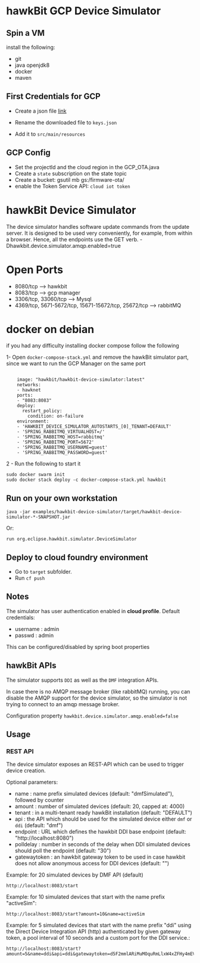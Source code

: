 # hawkBit GCP Device Simulator


## Spin a VM

install the following:
- git
- java openjdk8
- docker
- maven

## First Credentials for GCP

- Create a json file [link](https://docs.cloudendure.com/Content/Generating_and_Using_Your_Credentials/Working_with_GCP_Credentials/Generating_the_Required_GCP_Credentials/Generating_the_Required_GCP_Credentials.htm)

- Rename the downloaded file to `keys.json`

- Add it to `src/main/resources`


## GCP Config

- Set the projectId and the cloud region in the GCP_OTA.java
- Create a `state` subscription on the state topic
- Create a bucket: gsutil mb gs:/firmware-ota/
- enable the Token Service API: `cloud iot token`


# hawkBit Device Simulator

The device simulator handles software update commands from the update server. It is designed to be used very conveniently, 
for example, from within a browser. Hence, all the endpoints use the GET verb.
-Dhawkbit.device.simulator.amqp.enabled=true

# Open Ports

- 8080/tcp —> hawkbit   
- 8083/tcp —> gcp manager
- 3306/tcp, 33060/tcp  —> Mysql
- 4369/tcp, 5671-5672/tcp, 15671-15672/tcp, 25672/tcp  —> rabbitMQ

# docker on debian

if you had any difficulty installing docker compose follow the following

1- Open `docker-compose-stack.yml` and remove the hawkBit simulator part, since we want to run the GCP Manager on the same port
```
  
    image: "hawkbit/hawkbit-device-simulator:latest"
    networks:
    - hawknet
    ports:
    - "8083:8083"
    deploy:
      restart_policy:
        condition: on-failure
    environment:
    - 'HAWKBIT_DEVICE_SIMULATOR_AUTOSTARTS_[0]_TENANT=DEFAULT'
    - 'SPRING_RABBITMQ_VIRTUALHOST=/'
    - 'SPRING_RABBITMQ_HOST=rabbitmq'
    - 'SPRING_RABBITMQ_PORT=5672'
    - 'SPRING_RABBITMQ_USERNAME=guest'
    - 'SPRING_RABBITMQ_PASSWORD=guest'
```

2 - Run the following to start it
```
sudo docker swarm init
sudo docker stack deploy -c docker-compose-stack.yml hawkbit
```

## Run on your own workstation
```
java -jar examples/hawkbit-device-simulator/target/hawkbit-device-simulator-*-SNAPSHOT.jar
```
Or:
```
run org.eclipse.hawkbit.simulator.DeviceSimulator
```

## Deploy to cloud foundry environment

- Go to ```target``` subfolder.
- Run ```cf push```

## Notes

The simulator has user authentication enabled in **cloud profile**. Default credentials:
*  username : admin
*  passwd : admin

This can be configured/disabled by spring boot properties

## hawkBit APIs

The simulator supports `DDI` as well as the `DMF` integration APIs.

In case there is no AMQP message broker (like rabbitMQ) running, you can disable the AMQP support for the device simulator, so the simulator is not trying to connect to an amqp message broker.

Configuration property `hawkbit.device.simulator.amqp.enabled=false`

## Usage

### REST API
The device simulator exposes an REST-API which can be used to trigger device creation.

Optional parameters:
* name : name prefix simulated devices (default: "dmfSimulated"), followed by counter
* amount : number of simulated devices (default: 20, capped at: 4000)
* tenant : in a multi-tenant ready hawkBit installation (default: "DEFAULT")
* api : the API which should be used for the simulated device either `dmf` or `ddi` (default: "dmf")
* endpoint :  URL which defines the hawkbit DDI base endpoint (default: "http://localhost:8080")
* polldelay : number in seconds of the delay when DDI simulated devices should poll the endpoint (default: "30")
* gatewaytoken : an hawkbit gateway token to be used in case hawkbit does not allow anonymous access for DDI devices (default: "")


Example: for 20 simulated devices by DMF API (default)
```
http://localhost:8083/start
```

Example: for 10 simulated devices that start with the name prefix "activeSim":
```
http://localhost:8083/start?amount=10&name=activeSim
```

Example: for 5 simulated devices that start with the name prefix "ddi" using the Direct Device Integration API (http) authenticated by given gateway token, a pool interval of 10 seconds and a custom port for the DDI service.:
```
http://localhost:8083/start?amount=5&name=ddi&api=ddi&gatewaytoken=d5F2mmlARiMuMOquRmLlxW4xZFHy4mEV&polldelay=10&endpoint=http://localhost:8085
```
